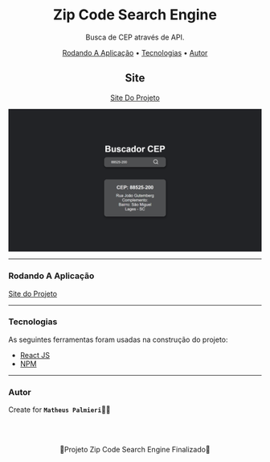 <!-- Título -->

<h1 align="center">Zip Code Search Engine</h1>

<!-- Descrição -->

<p align="center">Busca de CEP através de API.</p>

<!-- Súmario -->

<p align="center">
 <a href="#rodando-a-aplicação">Rodando A Aplicação</a> •
 <a href="#tecnologias">Tecnologias</a> •
 <a href="#autor">Autor</a>
</p>

<!-- Site -->

<h2 align="center">Site</h2>

<p align="center">
 <a href="https://matheuspalmieri-zipcode-searchengine.netlify.app/">Site Do Projeto</a>
</p>

<img src="assets/image.png" width="1280px" align="center">

---

### Rodando A Aplicação

<a href="https://matheuspalmieri-zipcode-searchengine.netlify.app/" target="_blank">Site do Projeto</a>

---

### Tecnologias

As seguintes ferramentas foram usadas na construção do projeto:

- [React JS](https://pt-br.reactjs.org/)
- [NPM](https://github.com/facebook/create-react-app)

---

### Autor

Create for <b>`Matheus Palmieri`</b>👨‍💻

<br>
<br>

<p align="center">🎉Projeto Zip Code Search Engine Finalizado🚀</p>

